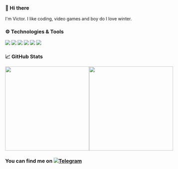 ### 👋 Hi there
I'm Victor. I like coding, video games and boy do I love winter.

### ⚙️ Technologies & Tools
![](https://img.shields.io/badge/Editor-WebStorm-informational?style=flat&logo=WebStorm&logoColor=white&color=blueviolet)
![](https://img.shields.io/badge/Code-JavaScript-informational?style=flat&logo=JavaScript&logoColor=white&color=blueviolet)
![](https://img.shields.io/badge/Code-React-informational?style=flat&logo=React&logoColor=white&color=blueviolet)
![](https://img.shields.io/badge/Code-TypeScript-informational?style=flat&logo=TypeScript&logoColor=white&color=blueviolet)
![](https://img.shields.io/badge/Code-NodeJS-informational?style=flat&logo=Node.js&logoColor=white&color=blueviolet)
![](https://img.shields.io/badge/Code-Express-informational?style=flat&logo=Express&logoColor=white&color=blueviolet)


### 📈 GitHub Stats
<div style="display: flex; flex-direction: row;">
<img align="center" style="height:270px;" src="https://github-readme-stats.vercel.app/api/top-langs/?username=victorbobkov&theme=material-palenight" />
<img align="center" style="height:270px;" src="https://github-readme-stats.vercel.app/api/index/?username=victorbobkov&theme=material-palenight" />
<!--   <img align="center" src="https://github-readme-stats.vercel.app/api/pin/?username=victorbobkov&repo=fast-company&theme=material-palenight" /> -->
</div>
  
<!-- Actual text -->

### You can find me on [![Telegram][1.2]][1]

<!-- Icons -->

[1.2]: https://i.imgur.com/KJLx3oG.png (telegram icon)

<!-- Links to your social media accounts -->

[1]: https://t.me/victorbobkov
<!--
**victorbobkov/victorbobkov** is a ✨ _special_ ✨ repository because its `README.md` (this file) appears on your GitHub profile.

Here are some ideas to get you started:

- 🔭 I’m currently working on ...
- 🌱 I’m currently learning ...
- 👯 I’m looking to collaborate on ...
- 🤔 I’m looking for help with ...
- 💬 Ask me about ...
- 📫 How to reach me: ...
- 😄 Pronouns: ...
- ⚡ Fun fact: ...
-->
